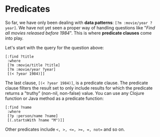 # Predicates

So far, we have only been dealing with **data patterns**: 
`[?m :movie/year ?year]`. We have not yet seen a proper way of handling
questions like "*Find all movies released before 1984*". This is where
**predicate clauses** come into play.

Let's start with the query for the question above:

    [:find ?title
     :where
     [?m :movie/title ?title]
     [?m :movie/year ?year]
     [(< ?year 1984)]]

The last clause, `[(< ?year 1984)]`, is a predicate clause. The
predicate clause filters the result set to only include results for
which the predicate returns a "truthy" (non-nil, non-false) value. You
can use any Clojure function or Java method as a predicate function:

    [:find ?name
     :where 
     [?p :person/name ?name]
     [(.startsWith ?name "M")]]

Other predicates include `<, >, <=, >=, =, not=` and so on.
